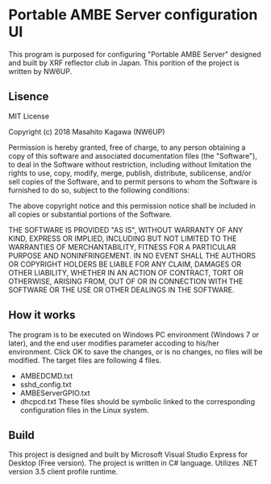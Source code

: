 # Portable AMBE Server configuration UI

This program is purposed for configuring "Portable AMBE Server" designed and built by XRF reflector club in Japan. This porition of the project is written by NW6UP.

## Lisence

MIT License

Copyright (c) 2018 Masahito Kagawa (NW6UP)

Permission is hereby granted, free of charge, to any person obtaining a copy
of this software and associated documentation files (the "Software"), to deal
in the Software without restriction, including without limitation the rights
to use, copy, modify, merge, publish, distribute, sublicense, and/or sell
copies of the Software, and to permit persons to whom the Software is
furnished to do so, subject to the following conditions:

The above copyright notice and this permission notice shall be included in all
copies or substantial portions of the Software.

THE SOFTWARE IS PROVIDED "AS IS", WITHOUT WARRANTY OF ANY KIND, EXPRESS OR
IMPLIED, INCLUDING BUT NOT LIMITED TO THE WARRANTIES OF MERCHANTABILITY,
FITNESS FOR A PARTICULAR PURPOSE AND NONINFRINGEMENT. IN NO EVENT SHALL THE
AUTHORS OR COPYRIGHT HOLDERS BE LIABLE FOR ANY CLAIM, DAMAGES OR OTHER
LIABILITY, WHETHER IN AN ACTION OF CONTRACT, TORT OR OTHERWISE, ARISING FROM,
OUT OF OR IN CONNECTION WITH THE SOFTWARE OR THE USE OR OTHER DEALINGS IN THE
SOFTWARE.

## How it works

The program is to be executed on Windows PC environment (Windows 7 or later), and the end user modifies parameter accoding to his/her environment.
Click OK to save the changes, or is no changes, no files will be modified.
The target files are following 4 files.
  - AMBEDCMD.txt
  - sshd_config.txt
  - AMBEServerGPIO.txt
  - dhcpcd.txt
These files should be symbolic linked to the corresponding configuration files in the Linux system.

## Build

This project is designed and built by Microsoft Visual Studio Express for Desktop (Free version). The project is written in C# language. Utilizes .NET version 3.5 client profile runtime.
